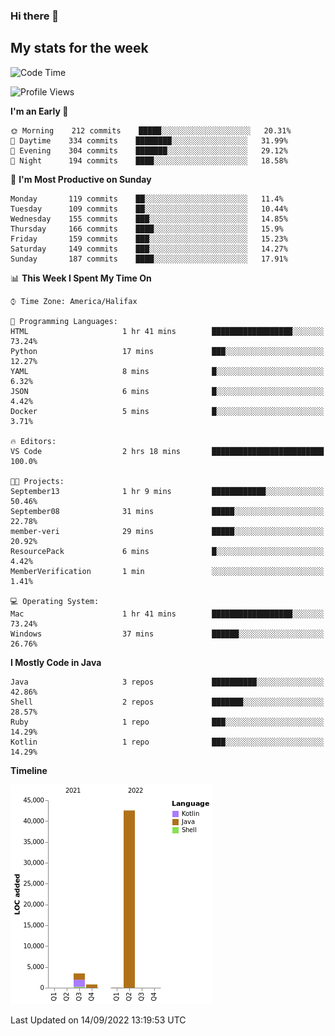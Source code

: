 ### Hi there 👋

## My stats for the week
<!--START_SECTION:waka-->
![Code Time](http://img.shields.io/badge/Code%20Time-393%20hrs%2019%20mins-blue)

![Profile Views](http://img.shields.io/badge/Profile%20Views-2-blue)

**I'm an Early 🐤** 

```text
🌞 Morning    212 commits    █████░░░░░░░░░░░░░░░░░░░░   20.31% 
🌆 Daytime    334 commits    ████████░░░░░░░░░░░░░░░░░   31.99% 
🌃 Evening    304 commits    ███████░░░░░░░░░░░░░░░░░░   29.12% 
🌙 Night      194 commits    ████░░░░░░░░░░░░░░░░░░░░░   18.58%

```
📅 **I'm Most Productive on Sunday** 

```text
Monday       119 commits    ██░░░░░░░░░░░░░░░░░░░░░░░   11.4% 
Tuesday      109 commits    ██░░░░░░░░░░░░░░░░░░░░░░░   10.44% 
Wednesday    155 commits    ███░░░░░░░░░░░░░░░░░░░░░░   14.85% 
Thursday     166 commits    ████░░░░░░░░░░░░░░░░░░░░░   15.9% 
Friday       159 commits    ███░░░░░░░░░░░░░░░░░░░░░░   15.23% 
Saturday     149 commits    ███░░░░░░░░░░░░░░░░░░░░░░   14.27% 
Sunday       187 commits    ████░░░░░░░░░░░░░░░░░░░░░   17.91%

```


📊 **This Week I Spent My Time On** 

```text
⌚︎ Time Zone: America/Halifax

💬 Programming Languages: 
HTML                     1 hr 41 mins        ██████████████████░░░░░░░   73.24% 
Python                   17 mins             ███░░░░░░░░░░░░░░░░░░░░░░   12.27% 
YAML                     8 mins              █░░░░░░░░░░░░░░░░░░░░░░░░   6.32% 
JSON                     6 mins              █░░░░░░░░░░░░░░░░░░░░░░░░   4.42% 
Docker                   5 mins              █░░░░░░░░░░░░░░░░░░░░░░░░   3.71%

🔥 Editors: 
VS Code                  2 hrs 18 mins       █████████████████████████   100.0%

🐱‍💻 Projects: 
September13              1 hr 9 mins         ████████████░░░░░░░░░░░░░   50.46% 
September08              31 mins             █████░░░░░░░░░░░░░░░░░░░░   22.78% 
member-veri              29 mins             █████░░░░░░░░░░░░░░░░░░░░   20.92% 
ResourcePack             6 mins              █░░░░░░░░░░░░░░░░░░░░░░░░   4.42% 
MemberVerification       1 min               ░░░░░░░░░░░░░░░░░░░░░░░░░   1.41%

💻 Operating System: 
Mac                      1 hr 41 mins        ██████████████████░░░░░░░   73.24% 
Windows                  37 mins             ██████░░░░░░░░░░░░░░░░░░░   26.76%

```

**I Mostly Code in Java** 

```text
Java                     3 repos             ██████████░░░░░░░░░░░░░░░   42.86% 
Shell                    2 repos             ███████░░░░░░░░░░░░░░░░░░   28.57% 
Ruby                     1 repo              ███░░░░░░░░░░░░░░░░░░░░░░   14.29% 
Kotlin                   1 repo              ███░░░░░░░░░░░░░░░░░░░░░░   14.29%

```


**Timeline**

![Chart not found](https://raw.githubusercontent.com/lyndseyy/lyndseyy/main/charts/bar_graph.png) 


 Last Updated on 14/09/2022 13:19:53 UTC
<!--END_SECTION:waka-->